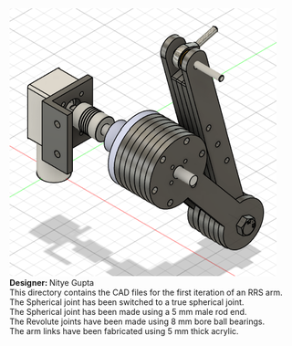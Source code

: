 <img src="/photos/arm_v2.png">
<b>Designer: </b> Nitye Gupta<br>
This directory contains the CAD files for the first iteration of an RRS arm.<br>
The Spherical joint has been switched to a true spherical joint.<br>
The Spherical joint has been made using a 5 mm male rod end.<br>
The Revolute joints have been made using 8 mm bore ball bearings.<br>
The arm links have been fabricated using 5 mm thick acrylic.
